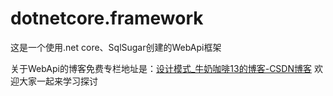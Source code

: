 # dotnetcore.framework
这是一个使用.net core、SqlSugar创建的WebApi框架

关于WebApi的博客免费专栏地址是：[设计模式_牛奶咖啡13的博客-CSDN博客](https://blog.csdn.net/xiaochenxihua/category_11140516.html?spm=1001.2014.3001.5482) 欢迎大家一起来学习探讨
